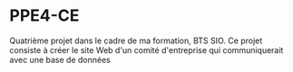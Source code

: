 # PPE4-CE
Quatrième projet dans le cadre de ma formation, BTS SIO. Ce projet consiste à créer le site Web d'un comité d'entreprise qui communiquerait avec une base de données 
